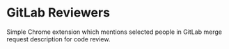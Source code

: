 # GitLab Reviewers

Simple Chrome extension which mentions selected people in GitLab merge request description for code review.